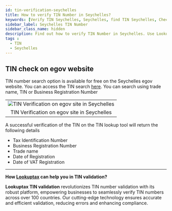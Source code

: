 ```yaml
---
id: tin-verification-seychelles
title: How to verify TIN Number in Seychelles?
keywords: [Verify TIN Seychelles, Seychelles, find TIN Seychelles, Check TIN Seychelles, TIN number]
sidebar_label: Seychelles TIN Number
sidebar_class_name: hidden
description: Find out how to verify TIN Number in Seychelles. Use Lookuptax for hassle-free validation of TIN Number in Seychelles.
tags : 
  - TIN
  - Seychelles
---
```


## TIN check on egov website

TIN number search option is available for free on the Seychelles egov website. You can access the TIN search [here](https://eservice.egov.sc/TinRegistration/pages/SBNSearch.aspx). You can search using trade name, TIN or Business Registration Number


<table align="center" border="0px" border-color="#dedede"><tr><td>
  <img src="/docs/img/verify/tin-seychelles.PNG" alt="TIN Verification on egov site in Seychelles" title="TIN Verification"/>
  </td></tr>
  <tr><td align="center">TIN Verification on egov site in Seychelles</td></tr>
</table>


A successful verification of the TIN on the TIN lookup tool will return the following details

* Tax Identification Number
* Business Registration Number
* Trade name
* Date of Registration
* Date of VAT Registration

----
**How [Lookuptax](https://lookuptax.com/) can help you in TIN validation?**

**Lookuptax TIN validation** revolutionizes TIN number validation with its robust platform, empowering businesses to seamlessly verify TIN numbers across over 100 countries. Our cutting-edge technology ensures accurate and efficient validation, reducing errors and enhancing compliance.
